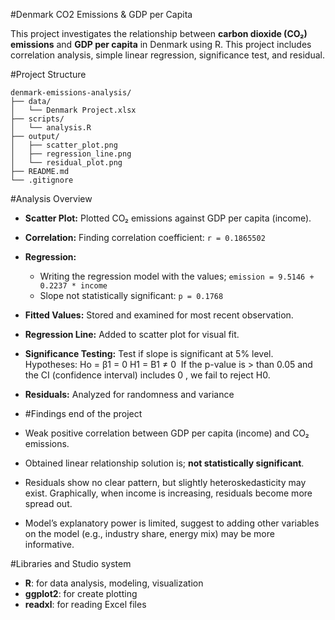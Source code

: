#Denmark CO2 Emissions & GDP per Capita

This project investigates the relationship between **carbon dioxide (CO₂) emissions** and **GDP per capita** in Denmark using R. This project includes correlation analysis, simple linear regression, significance test, and residual.

#Project Structure

```
denmark-emissions-analysis/
├── data/
│   └── Denmark Project.xlsx
├── scripts/
│   └── analysis.R
├── output/
│   ├── scatter_plot.png
│   ├── regression_line.png
│   └── residual_plot.png
├── README.md
└── .gitignore
```

#Analysis Overview 

- **Scatter Plot:** Plotted CO₂ emissions against GDP per capita (income).
- **Correlation:** Finding correlation coefficient: `r = 0.1865502`
- **Regression:**
  - Writing the regression model with the values; `emission = 9.5146 + 0.2237 * income`
  - Slope not statistically significant: `p = 0.1768`
- **Fitted Values:** Stored and examined for most recent observation.
- **Regression Line:** Added to scatter plot for visual fit.
- **Significance Testing:**
  Test if slope is significant at 5% level.
  Hypotheses:
  Ho = β1 = 0
  H1 = B1 ≠ 0
​  If the p-value is > than 0.05 and the CI (confidence interval) includes 0 , we fail to reject H0.
- **Residuals:** Analyzed for randomness and variance

- #Findings end of the project

- Weak positive correlation between GDP per capita (income) and CO₂ emissions.
- Obtained linear relationship solution is; **not statistically significant**.
- Residuals show no clear pattern, but slightly heteroskedasticity may exist. Graphically, when income is increasing, residuals become more spread out.
- Model’s explanatory power is limited, suggest to adding other variables on the model (e.g., industry share, energy mix) may be more informative.

#Libraries and Studio system

- **R**: for data analysis, modeling, visualization
- **ggplot2**: for create plotting
- **readxl**: for reading Excel files

